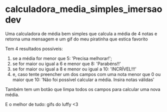 # calculadora_media_simples_imersaodev
Uma calculadora de média bem simples que calcula a média de 4 notas e retorna uma mensagem e um gif do meu piratinha que estica favorito

Tem 4 resultados possíveis:  
1. se a média for menor que 5: 'Precisa melhorar!'; 
2. se for maior ou igual a 6 e menor que 8: 'Parabéns!!' 
3. se for maior ou igual a 8 e menor ou igual a 10: 'INCRÍVEL!!!' 
4. e, caso tente preencher um dos campos com uma nota menor que 0 ou maior que 10: 'Não foi possível calcular a média. Insira notas válidas'  

Também tem um botão que limpa todos os campos para calcular uma nova média.

E o melhor de tudo: gifs do luffy <3
